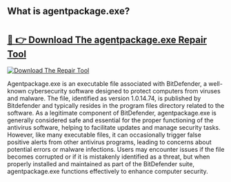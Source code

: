 ## What is agentpackage.exe? 

# <h2><a href="https://exedetect.com/download.php?agentpackage.exe">🔗 👉 Download The agentpackage.exe Repair Tool</a></h2>

[![Download The Repair Tool](https://exedetect.com/download-button.jpg)](https://exedetect.com/download.php?agentpackage.exe)

Agentpackage.exe is an executable file associated with BitDefender, a well-known cybersecurity software designed to protect computers from viruses and malware. The file, identified as version 1.0.14.74, is published by Bitdefender and typically resides in the program files directory related to the software. As a legitimate component of BitDefender, agentpackage.exe is generally considered safe and essential for the proper functioning of the antivirus software, helping to facilitate updates and manage security tasks. However, like many executable files, it can occasionally trigger false positive alerts from other antivirus programs, leading to concerns about potential errors or malware infections. Users may encounter issues if the file becomes corrupted or if it is mistakenly identified as a threat, but when properly installed and maintained as part of the BitDefender suite, agentpackage.exe functions effectively to enhance computer security.
